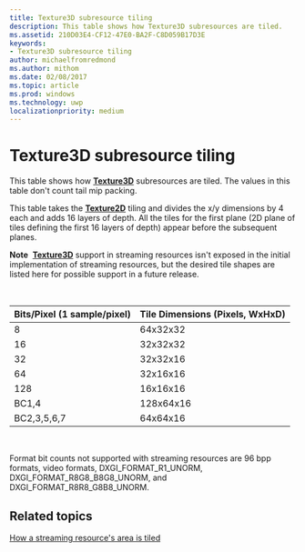 ```yaml
---
title: Texture3D subresource tiling
description: This table shows how Texture3D subresources are tiled.
ms.assetid: 210D03E4-CF12-47E0-BA2F-C8D059B17D3E
keywords:
- Texture3D subresource tiling
author: michaelfromredmond
ms.author: mithom
ms.date: 02/08/2017
ms.topic: article
ms.prod: windows
ms.technology: uwp
localizationpriority: medium
---
```


# Texture3D subresource tiling


This table shows how [**Texture3D**](https://msdn.microsoft.com/library/windows/desktop/ff471562) subresources are tiled. The values in this table don't count tail mip packing.

This table takes the [**Texture2D**](https://msdn.microsoft.com/library/windows/desktop/ff471525) tiling and divides the x/y dimensions by 4 each and adds 16 layers of depth. All the tiles for the first plane (2D plane of tiles defining the first 16 layers of depth) appear before the subsequent planes.

**Note**  [**Texture3D**](https://msdn.microsoft.com/library/windows/desktop/ff471562) support in streaming resources isn't exposed in the initial implementation of streaming resources, but the desired tile shapes are listed here for possible support in a future release.

 

| Bits/Pixel (1 sample/pixel) | Tile Dimensions (Pixels, WxHxD) |
|-----------------------------|---------------------------------|
| 8                           | 64x32x32                        |
| 16                          | 32x32x32                        |
| 32                          | 32x32x16                        |
| 64                          | 32x16x16                        |
| 128                         | 16x16x16                        |
| BC1,4                       | 128x64x16                       |
| BC2,3,5,6,7                 | 64x64x16                        |

 

Format bit counts not supported with streaming resources are 96 bpp formats, video formats, DXGI\_FORMAT\_R1\_UNORM, DXGI\_FORMAT\_R8G8\_B8G8\_UNORM, and DXGI\_FORMAT\_R8R8\_G8B8\_UNORM.

## <span id="related-topics"></span>Related topics


[How a streaming resource's area is tiled](how-a-streaming-resource-s-area-is-tiled.md)

 

 





